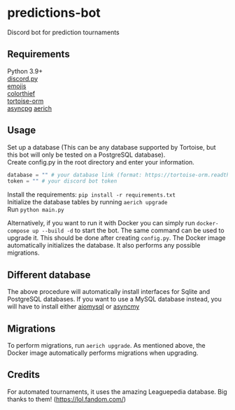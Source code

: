 # predictions-bot
Discord bot for prediction tournaments
## Requirements
Python 3.9+ \
[discord.py](https://pypi.org/project/discord.py/) \
[emojis](https://pypi.org/project/emojis/) \
[colorthief](https://pypi.org/project/colorthief/) \
[tortoise-orm](https://pypi.org/project/tortoise-orm/) \
[asyncpg](https://pypi.org/project/asyncpg/)
[aerich](https://pypi.org/project/aerich/)
## Usage
Set up a database (This can be any database supported by Tortoise, but this bot will only be tested on a PostgreSQL database). \
Create config.py in the root directory and enter your information.
```py
database = "" # your database link (format: https://tortoise-orm.readthedocs.io/en/latest/databases.html#db-url)
token = "" # your discord bot token
```
Install the requirements: `pip install -r requirements.txt` \
Initialize the database tables by running `aerich upgrade` \
Run `python main.py`

Alternatively, if you want to run it with Docker you can simply run `docker-compose up --build -d` to start the bot. The same command can be used to upgrade it. This should be done after creating `config.py`. The Docker image automatically initializes the database. It also performs any possible migrations.
## Different database
The above procedure will automatically install interfaces for Sqlite and PostgreSQL databases. If you want to use a MySQL database instead, you will have to install either [aiomysql](https://pypi.org/project/aiomysql/0.0.21/) or [asyncmy](https://pypi.org/project/asyncmy/)
## Migrations
To perform migrations, run `aerich upgrade`. As mentioned above, the Docker image automatically performs migrations when upgrading.
## Credits
For automated tournaments, it uses the amazing Leaguepedia database. Big thanks to them! (https://lol.fandom.com/)